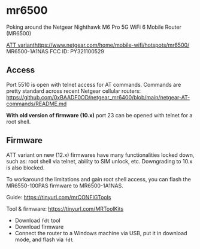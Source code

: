 # mr6500
Poking around the Netgear Nighthawk M6 Pro 5G WiFi 6 Mobile Router (MR6500)

[ATT variant](https://www.netgear.com/home/mobile-wifi/hotspots/mr6500/)https://www.netgear.com/home/mobile-wifi/hotspots/mr6500/ MR6500-1A1NAS
FCC ID: PY321100529

## Access
Port 5510 is open with telnet access for AT commands. Commands are pretty standard across recent Netgear cellular routers: https://github.com/0xBAADF0OD/netgear_mr6400/blob/main/netgear-AT-commands/README.md

**With old version of firmware (10.x)** port 23 can be opened with telnet for a root shell.

## Firmware
ATT variant on new (12.x) firmwares have many functionalities locked down, such as: root shell via telnet, ability to SIM unlock, etc. Downgrading to 10.x is also blocked.

To workaround the limitations and gain root shell access, you can flash the MR6550-100PAS firmware to MR6500-1A1NAS. 

Guide: https://tinyurl.com/mrCONFIGTools

Tool & firmware: https://tinyurl.com/MRToolKits

* Download `fdt` tool
* Download firmware 
* Connect the router to a Windows machine via USB, put it in download mode, and flash via `fdt`

